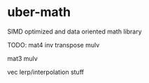 # uber-math
SIMD optimized and data oriented math library

TODO:
mat4
inv
transpose
mulv

mat3
mulv

vec
lerp/interpolation stuff